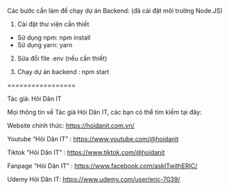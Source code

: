 Các bước cần làm để chạy dự án Backend: (đã cài đặt môi trường Node.JS)

1. Cài đặt thư viện cần thiết
- Sử dụng npm:   npm install
- Sử dụng yarn:  yarn

2. Sửa đổi file .env (nếu cần thiết)

3. Chạy dự án backend :  npm start

=================

Tác giả: Hỏi Dân IT

Mọi thông tin về Tác giả Hỏi Dân IT, các bạn có thể tìm kiếm tại đây:

Website chính thức: https://hoidanit.com.vn/

Youtube “Hỏi Dân IT” : https://www.youtube.com/@hoidanit

Tiktok “Hỏi Dân IT” :  https://www.tiktok.com/@hoidanit

Fanpage “Hỏi Dân IT” : https://www.facebook.com/askITwithERIC/

Udemy Hỏi Dân IT: https://www.udemy.com/user/eric-7039/

